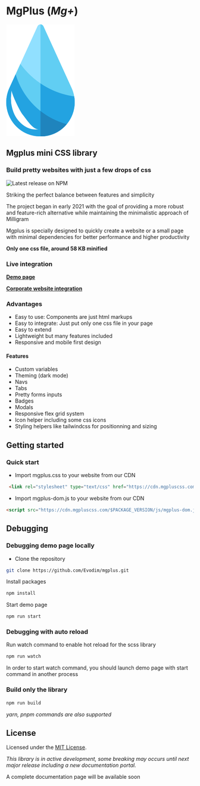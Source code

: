 # MgPlus (*Mg+*)

![](/demo/images/logo.svg)

## Mgplus mini CSS library

### Build pretty websites with just a few drops of css

![Latest release on NPM](https://img.shields.io/npm/v/mgplus)

Striking the perfect balance between features and simplicity

The project began in early 2021 with the goal of providing a more robust and feature-rich alternative while maintaining the minimalistic approach of Milligram

Mgplus is specially designed to quickly create a website or a small page with minimal dependencies for better performance and higher productivity

****Only one css file, around 58 KB minified****

### Live integration

**[Demo page](https://demo.mgpluscss.com)**

**[Corporate website integration](https://www.evodim.com)**

### Advantages

* Easy to use: Components are just html markups
* Easy to integrate: Just put only one css file in your page
* Easy to extend
* Lightweight but many features included
* Responsive and mobile first design

#### Features

* Custom variables
* Theming (dark mode)
* Navs
* Tabs
* Pretty forms inputs
* Badges
* Modals
* Responsive flex grid system
* Icon helper including some css icons
* Styling helpers like tailwindcss for positionning and sizing

## Getting started

### Quick start

* Import mgplus.css to your website from our CDN

```html
 <link rel="stylesheet" type="text/css" href="https://cdn.mgpluscss.com/$PACKAGE_VERSION/css/mgplus.css" />
```

* Import mgplus-dom.js to your website from our CDN

```html
<script src="https://cdn.mgpluscss.com/$PACKAGE_VERSION/js/mgplus-dom.js"></script>
```

## Debugging

### Debugging demo page locally

* Clone the repository

```sh
git clone https://github.com/Evodim/mgplus.git
```

Install packages

```sh
npm install
```

Start demo page
  
```sh
npm run start
```

### Debugging with auto reload

Run watch command to enable hot reload for the scss library

```sh
npm run watch
```

In order to start watch command, you should launch demo page with start command in another process

### Build only the library

```sh
npm run build
```

*yarn, pnpm commands are also supported*

## License

Licensed under the [MIT License](https://raw.githubusercontent.com/Evodim/mgplus/master/LICENSE).

*This library is in active development, some breaking may occurs until next major release including a new documentation portal.*

A complete documentation page will be available soon
